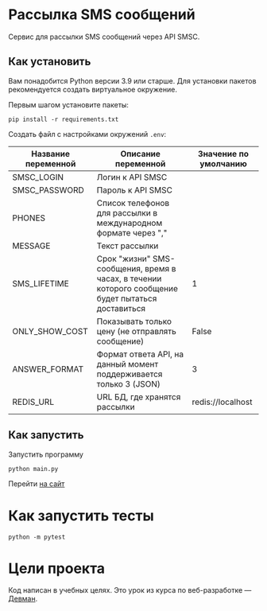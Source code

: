 # Рассылка SMS сообщений

Сервис для рассылки SMS сообщений через API SMSC.

## Как установить

Вам понадобится Python версии 3.9 или старше. Для установки пакетов рекомендуется создать виртуальное окружение.

Первым шагом установите пакеты:

```shell
pip install -r requirements.txt
```

Создать файл с настройками окружений `.env`:

| Название переменной | Описание переменной                                                                                | Значение по умолчанию |
|---------------------|----------------------------------------------------------------------------------------------------|-----------------------|
| SMSC_LOGIN          | Логин к API SMSC                                                                                   |                       |
| SMSC_PASSWORD       | Пароль к API SMSC                                                                                  |                       |
| PHONES              | Список телефонов для рассылки в международном формате через ","                                    |                       |
| MESSAGE             | Текст рассылки                                                                                     |                       |
| SMS_LIFETIME        | Срок "жизни" SMS-сообщения, время в часах, в течении которого сообщение будет пытаться доставиться | 1                     |
| ONLY_SHOW_COST      | Показывать только цену (не отправлять сообщение)                                                   | False                 |
| ANSWER_FORMAT       | Формат ответа API, на данный момент поддерживается только 3 (JSON)                                 | 3                     |
| REDIS_URL           | URL БД, где хранятся рассылки                                                                      | redis://localhost     |

## Как запустить

Запустить программу

```shell
python main.py
```

Перейти [на сайт](http://127.0.0.1:5000)

# Как запустить тесты

```
python -m pytest
```

# Цели проекта

Код написан в учебных целях. Это урок из курса по веб-разработке — [Девман](https://dvmn.org).